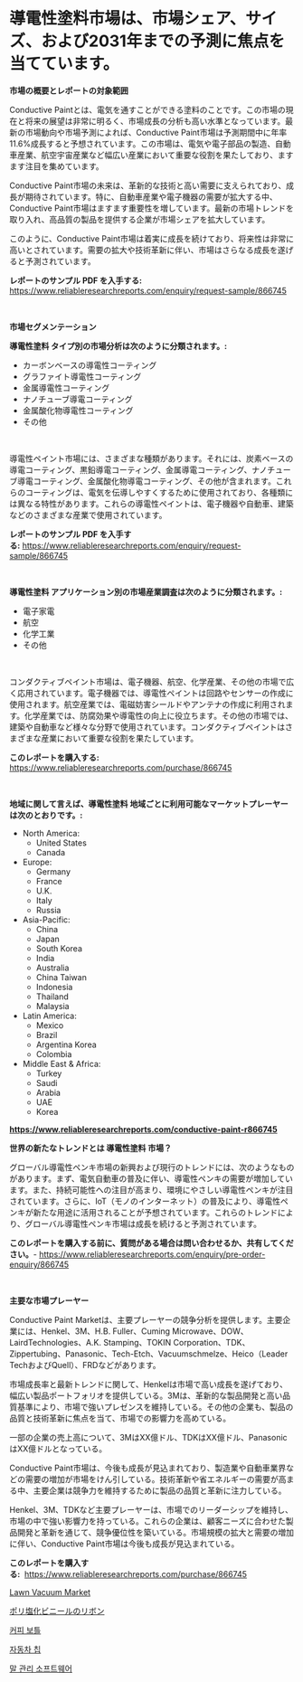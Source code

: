 <p><h1>導電性塗料市場は、市場シェア、サイズ、および2031年までの予測に焦点を当てています。</h1></p><p><strong>市場の概要とレポートの対象範囲</strong></p>
<p><p>Conductive Paintとは、電気を通すことができる塗料のことです。この市場の現在と将来の展望は非常に明るく、市場成長の分析も高い水準となっています。最新の市場動向や市場予測によれば、Conductive Paint市場は予測期間中に年率11.6%成長すると予想されています。この市場は、電気や電子部品の製造、自動車産業、航空宇宙産業など幅広い産業において重要な役割を果たしており、ますます注目を集めています。</p><p>Conductive Paint市場の未来は、革新的な技術と高い需要に支えられており、成長が期待されています。特に、自動車産業や電子機器の需要が拡大する中、Conductive Paint市場はますます重要性を増しています。最新の市場トレンドを取り入れ、高品質の製品を提供する企業が市場シェアを拡大しています。</p><p>このように、Conductive Paint市場は着実に成長を続けており、将来性は非常に高いとされています。需要の拡大や技術革新に伴い、市場はさらなる成長を遂げると予測されています。</p></p>
<p><strong>レポートのサンプル PDF を入手する:</strong> <a href="https://www.reliableresearchreports.com/enquiry/request-sample/866745">https://www.reliableresearchreports.com/enquiry/request-sample/866745</a></p>
<p>&nbsp;</p>
<p><strong>市場セグメンテーション</strong></p>
<p><strong>導電性塗料 タイプ別の市場分析は次のように分類されます。:</strong></p>
<p><ul><li>カーボンベースの導電性コーティング</li><li>グラファイト導電性コーティング</li><li>金属導電性コーティング</li><li>ナノチューブ導電コーティング</li><li>金属酸化物導電性コーティング</li><li>その他</li></ul></p>
<p>&nbsp;</p>
<p><p>導電性ペイント市場には、さまざまな種類があります。それには、炭素ベースの導電コーティング、黒鉛導電コーティング、金属導電コーティング、ナノチューブ導電コーティング、金属酸化物導電コーティング、その他が含まれます。これらのコーティングは、電気を伝導しやすくするために使用されており、各種類には異なる特性があります。これらの導電性ペイントは、電子機器や自動車、建築などのさまざまな産業で使用されています。</p></p>
<p><strong>レポートのサンプル PDF を入手する:</strong>&nbsp;<a href="https://www.reliableresearchreports.com/enquiry/request-sample/866745">https://www.reliableresearchreports.com/enquiry/request-sample/866745</a></p>
<p>&nbsp;</p>
<p><strong> 導電性塗料 アプリケーション別の市場産業調査は次のように分類されます。:</strong></p>
<p><ul><li>電子家電</li><li>航空</li><li>化学工業</li><li>その他</li></ul></p>
<p>&nbsp;</p>
<p><p>コンダクティブペイント市場は、電子機器、航空、化学産業、その他の市場で広く応用されています。電子機器では、導電性ペイントは回路やセンサーの作成に使用されます。航空産業では、電磁妨害シールドやアンテナの作成に利用されます。化学産業では、防腐効果や導電性の向上に役立ちます。その他の市場では、建築や自動車など様々な分野で使用されています。コンダクティブペイントはさまざまな産業において重要な役割を果たしています。</p></p>
<p><strong>このレポートを購入する:</strong>&nbsp; <a href="https://www.reliableresearchreports.com/purchase/866745">https://www.reliableresearchreports.com/purchase/866745</a></p>
<p>&nbsp;</p>
<p><strong>地域に関して言えば、導電性塗料 地域ごとに利用可能なマーケットプレーヤーは次のとおりです。:</strong></p>
<p><ul>
    <li>
        North America:
        <ul>
            <li>United States</li>
            <li>Canada</li>
        </ul>
    </li>
    <li>
        Europe:
        <ul>
            <li>Germany</li>
            <li>France</li>
            <li>U.K.</li>
            <li>Italy</li>
            <li>Russia</li>
        </ul>
    </li>
    <li>
        Asia-Pacific:
        <ul>
            <li>China</li>
            <li>Japan</li>
            <li>South Korea</li>
            <li>India</li>
            <li>Australia</li>
            <li>China Taiwan</li>
            <li>Indonesia</li>
            <li>Thailand</li>
            <li>Malaysia</li>
        </ul>
    </li>
    <li>
        Latin America:
        <ul>
            <li>Mexico</li>
            <li>Brazil</li>
            <li>Argentina Korea</li>
            <li>Colombia</li>
        </ul>
    </li>
    <li>
        Middle East & Africa:
        <ul>
            <li>Turkey</li>
            <li>Saudi</li>
            <li>Arabia</li>
            <li>UAE</li>
            <li>Korea</li>
        </ul>
    </li>
    </ul></p>
<p><strong><a href="https://www.reliableresearchreports.com/conductive-paint-r866745">https://www.reliableresearchreports.com/conductive-paint-r866745</a></strong>&nbsp;</p>
<p><strong>世界の新たなトレンドとは 導電性塗料 市場？</strong></p>
<p><p>グローバル導電性ペンキ市場の新興および現行のトレンドには、次のようなものがあります。まず、電気自動車の普及に伴い、導電性ペンキの需要が増加しています。また、持続可能性への注目が高まり、環境にやさしい導電性ペンキが注目されています。さらに、IoT（モノのインターネット）の普及により、導電性ペンキが新たな用途に活用されることが予想されています。これらのトレンドにより、グローバル導電性ペンキ市場は成長を続けると予測されています。</p></p>
<p><strong>このレポートを購入する前に、質問がある場合は問い合わせるか、共有してください。</strong>- <a href="https://www.reliableresearchreports.com/enquiry/pre-order-enquiry/866745">https://www.reliableresearchreports.com/enquiry/pre-order-enquiry/866745</a></p>
<p>&nbsp;</p>
<p><strong>主要な市場プレーヤー</strong></p>
<p><p>Conductive Paint Marketは、主要プレーヤーの競争分析を提供します。主要企業には、Henkel、3M、H.B. Fuller、Cuming Microwave、DOW、LairdTechnologies、A.K. Stamping、TOKIN Corporation、TDK、Zippertubing、Panasonic、Tech-Etch、Vacuumschmelze、Heico（Leader TechおよびQuell）、FRDなどがあります。</p><p>市場成長率と最新トレンドに関して、Henkelは市場で高い成長を遂げており、幅広い製品ポートフォリオを提供している。3Mは、革新的な製品開発と高い品質基準により、市場で強いプレゼンスを維持している。その他の企業も、製品の品質と技術革新に焦点を当て、市場での影響力を高めている。</p><p>一部の企業の売上高について、3MはXX億ドル、TDKはXX億ドル、PanasonicはXX億ドルとなっている。</p><p>Conductive Paint市場は、今後も成長が見込まれており、製造業や自動車業界などの需要の増加が市場をけん引している。技術革新や省エネルギーの需要が高まる中、主要企業は競争力を維持するために製品の品質と革新に注力している。</p><p>Henkel、3M、TDKなど主要プレーヤーは、市場でのリーダーシップを維持し、市場の中で強い影響力を持っている。これらの企業は、顧客ニーズに合わせた製品開発と革新を通じて、競争優位性を築いている。市場規模の拡大と需要の増加に伴い、Conductive Paint市場は今後も成長が見込まれている。</p></p>
<p><strong>このレポートを購入する:</strong>&nbsp;&nbsp;<a href="https://www.reliableresearchreports.com/purchase/866745">https://www.reliableresearchreports.com/purchase/866745</a></p>
<p><p><a href="https://github.com/pjcfca/Market-Research-Report-List-2/blob/main/lawn-vacuum-market.md">Lawn Vacuum Market</a></p><p><a href="https://medium.com/@rebekaanderson14/pv%E3%83%AA%E3%83%9C%E3%83%B3%E5%B8%82%E5%A0%B4-%E5%B8%82%E5%A0%B4cagr-%E5%B8%82%E5%A0%B4%E3%83%88%E3%83%AC%E3%83%B3%E3%83%89-%E6%88%90%E9%95%B7%E6%88%A6%E7%95%A5%E3%81%AB%E9%96%A2%E3%81%99%E3%82%8B%E6%B4%9E%E5%AF%9F-2a20d6ae2f02">ポリ塩化ビニールのリボン</a></p><p><a href="https://github.com/GabrielBlanda5656/Market-Research-Report-List-1/blob/main/320259730736.md">커피 보틀</a></p><p><a href="https://medium.com/@maxinewilloughby/%EC%9E%90%EB%8F%99%EC%B0%A8-%EC%B9%A9-%EC%8B%9C%EC%9E%A5-%EB%B6%84%EC%84%9D-%EA%B7%B8%EC%9D%98-cagr-%EC%8B%9C%EC%9E%A5-%EC%84%B8%EB%B6%84%ED%99%94-%EB%B0%8F-%EC%84%B8%EA%B3%84-%EC%82%B0%EC%97%85-%EA%B0%9C%EC%9A%94-78a5123f50c4">자동차 칩</a></p><p><a href="https://medium.com/@isariontaru/%EB%A7%90-%EA%B4%80%EB%A6%AC-%EC%86%8C%ED%94%84%ED%8A%B8%EC%9B%A8%EC%96%B4-%EC%8B%9C%EC%9E%A5-%EC%8B%9C%EC%9E%A5-cagr-%EC%8B%9C%EC%9E%A5-%EB%8F%99%ED%96%A5-%EB%B0%8F-%EC%84%B1%EC%9E%A5-%EC%A0%84%EB%9E%B5%EC%97%90-%EB%8C%80%ED%95%9C-%ED%86%B5%EC%B0%B0%EB%A0%A5-01f321648d2f">말 관리 소프트웨어</a></p></p>
